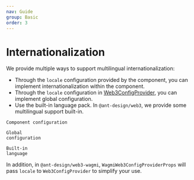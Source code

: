 ```yaml
---
nav: Guide
group: Basic
order: 3
---
```


# Internationalization

We provide multiple ways to support multilingual internationalization:

- Through the `locale` configuration provided by the component, you can implement internationalization within the component.
- Through the `locale` configuration in [Web3ConfigProvider](../../packages/web3/src/web3-config-provider/index.md), you can implement global configuration.
- Use the built-in language pack. In `@ant-design/web3`, we provide some multilingual support built-in.

<code src="./demos/intl.tsx">Component configuration</code>

<code src="./demos/intl-with-provider.tsx">Global configuration</code>

<code src="./demos/intl-with-builtin.tsx">Built-in language</code>

In addition, in `@ant-design/web3-wagmi`, `WagmiWeb3ConfigProviderProps` will pass `locale` to `Web3ConfigProvider` to simplify your use.
